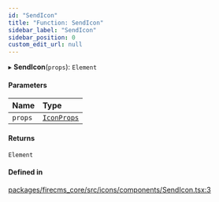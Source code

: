 ```yaml
---
id: "SendIcon"
title: "Function: SendIcon"
sidebar_label: "SendIcon"
sidebar_position: 0
custom_edit_url: null
---
```


▸ **SendIcon**(`props`): `Element`

#### Parameters

| Name | Type |
| :------ | :------ |
| `props` | [`IconProps`](../types/IconProps.md) |

#### Returns

`Element`

#### Defined in

[packages/firecms_core/src/icons/components/SendIcon.tsx:3](https://github.com/FireCMSco/firecms/blob/d45f3739/packages/firecms_core/src/icons/components/SendIcon.tsx#L3)
